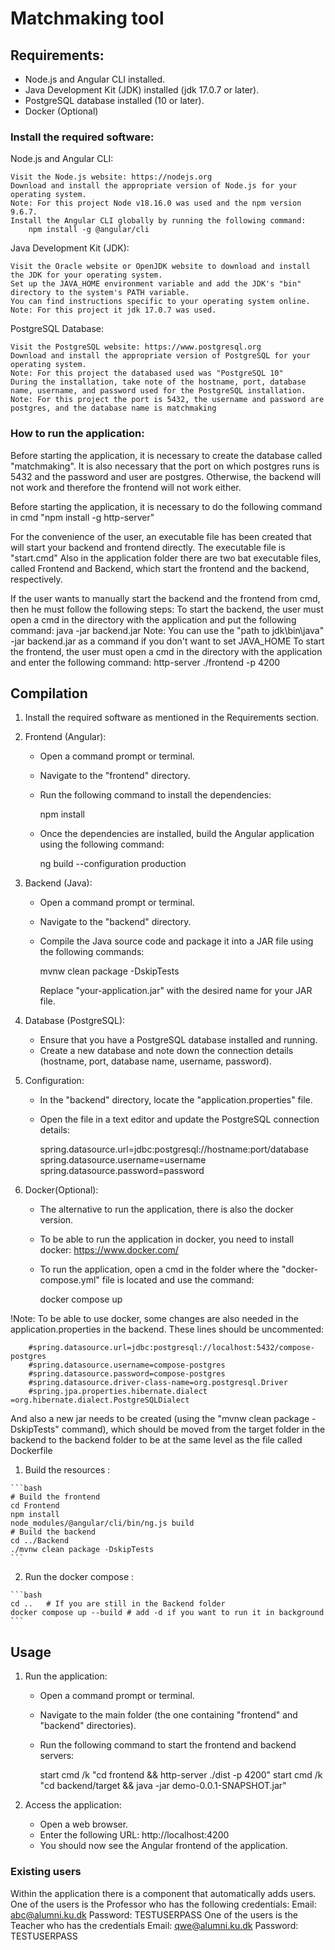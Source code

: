 # Matchmaking tool


## Requirements:

- Node.js and Angular CLI installed.
- Java Development Kit (JDK) installed (jdk 17.0.7 or later).
- PostgreSQL database installed (10 or later).
- Docker (Optional)
  

### Install the required software:

Node.js and Angular CLI:

	Visit the Node.js website: https://nodejs.org
	Download and install the appropriate version of Node.js for your operating system.
	Note: For this project Node v18.16.0 was used and the npm version 9.6.7.
	Install the Angular CLI globally by running the following command:
		npm install -g @angular/cli

 Java Development Kit (JDK):

	Visit the Oracle website or OpenJDK website to download and install the JDK for your operating system.
	Set up the JAVA_HOME environment variable and add the JDK's "bin" directory to the system's PATH variable. 
	You can find instructions specific to your operating system online.
	Note: For this project it jdk 17.0.7 was used.

 PostgreSQL Database:

	Visit the PostgreSQL website: https://www.postgresql.org
	Download and install the appropriate version of PostgreSQL for your operating system.
	Note: For this project the databased used was "PostgreSQL 10"
	During the installation, take note of the hostname, port, database name, username, and password used for the PostgreSQL installation.
	Note: For this project the port is 5432, the username and password are postgres, and the database name is matchmaking
### How to run the application:
Before starting the application, it is necessary to create the database called "matchmaking". It is also necessary that the port on which postgres runs is 5432 and the password and user are postgres. 
Otherwise, the backend will not work and therefore the frontend will not work either.

Before starting the application, it is necessary to do the following command in cmd "npm install -g http-server"

For the convenience of the user, an executable file has been created that will start your backend and frontend directly. The executable file is "start.cmd"
Also in the application folder there are two bat executable files, called Frontend and Backend, which start the frontend and the backend, respectively.

If the user wants to manually start the backend and the frontend from cmd, then he must follow the following steps:
	To start the backend, the user must open a cmd in the directory with the application and put the following command: 
		java -jar backend.jar
	Note: You can use the "path to jdk\bin\java" -jar backend.jar as a command if you don't want to set JAVA_HOME
	To start the frontend, the user must open a cmd in the directory with the application and enter the following command: 
		http-server ./frontend -p 4200

## Compilation

1. Install the required software as mentioned in the Requirements section.

2. Frontend (Angular):
   - Open a command prompt or terminal.
   - Navigate to the "frontend" directory.
   - Run the following command to install the dependencies:

     npm install

   - Once the dependencies are installed, build the Angular application using the following command:

     ng build --configuration production

3. Backend (Java):
   - Open a command prompt or terminal.
   - Navigate to the "backend" directory.
   - Compile the Java source code and package it into a JAR file using the following commands:

     mvnw clean package -DskipTests

     Replace "your-application.jar" with the desired name for your JAR file.

4. Database (PostgreSQL):
   - Ensure that you have a PostgreSQL database installed and running.
   - Create a new database and note down the connection details (hostname, port, database name, username, password).

5. Configuration:
   - In the "backend" directory, locate the "application.properties" file.
   - Open the file in a text editor and update the PostgreSQL connection details:

     spring.datasource.url=jdbc:postgresql://hostname:port/database
     spring.datasource.username=username
     spring.datasource.password=password

6. Docker(Optional):
   - The alternative to run the application, there is also the docker version. 
   - To be able to run the application in docker, you need to install docker: https://www.docker.com/
   - To run the application, open a cmd in the folder where the "docker-compose.yml" file is located and use the command:
	
     docker compose up

!Note:
	To be able to use docker, some changes are also needed in the application.properties in the backend.
	These lines should be uncommented:
  
		#spring.datasource.url=jdbc:postgresql://localhost:5432/compose-postgres
		#spring.datasource.username=compose-postgres
		#spring.datasource.password=compose-postgres
		#spring.datasource.driver-class-name=org.postgresql.Driver
		#spring.jpa.properties.hibernate.dialect =org.hibernate.dialect.PostgreSQLDialect
	
  And also a new jar needs to be created (using the "mvnw clean package -DskipTests" command), which should be moved from the target folder in the backend to the backend 
	folder to be at the same level as the file called Dockerfile
	
  1. Build the resources :

	```bash
	# Build the frontend
	cd Frontend
	npm install
	node_modules/@angular/cli/bin/ng.js build
	# Build the backend
	cd ../Backend
	./mvnw clean package -DskipTests
	```

  2. Run the docker compose :
  

	```bash
	cd ..   # If you are still in the Backend folder
	docker compose up --build # add -d if you want to run it in background
	```


## Usage

1. Run the application:
   - Open a command prompt or terminal.
   - Navigate to the main folder (the one containing "frontend" and "backend" directories).
   - Run the following command to start the frontend and backend servers:

     start cmd /k "cd frontend && http-server ./dist -p 4200"
     start cmd /k "cd backend/target && java -jar demo-0.0.1-SNAPSHOT.jar"


2. Access the application:
   - Open a web browser.
   - Enter the following URL: http://localhost:4200
   - You should now see the Angular frontend of the application.

### Existing users
Within the application there is a component that automatically adds users. 
One of the users is the Professor who has the following credentials:
Email: abc@alumni.ku.dk
Password: TESTUSERPASS
One of the users is the Teacher who has the credentials
Email: qwe@alumni.ku.dk
Password: TESTUSERPASS
